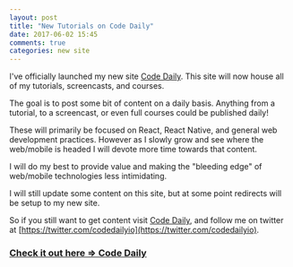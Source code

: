 ```yaml
---
layout: post
title: "New Tutorials on Code Daily"
date: 2017-06-02 15:45
comments: true
categories: new site
---
```


I've officially launched my new site [Code Daily](codedaily.io). This site will now house all of my tutorials, screencasts, and courses.

The goal is to post some bit of content on a daily basis. Anything from a tutorial, to a screencast, or even full courses could be published daily!

These will primarily be focused on React, React Native, and general web development practices. However as I slowly grow and see where the web/mobile is headed I will devote more time towards that content.

I will do my best to provide value and making the "bleeding edge" of web/mobile technologies less intimidating.

I will still update some content on this site, but at some point redirects will be setup to my new site. 

So if you still want to get content visit [Code Daily](codedaily.io), and follow me on twitter at [https://twitter.com/codedailyio](https://twitter.com/codedailyio).

### [Check it out here => Code Daily](codedaily.io)